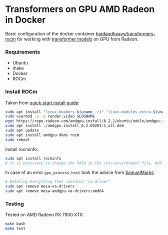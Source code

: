 # Transformers on GPU AMD Radeon in Docker
Basic configuration of the docker container [hardandheavy/transformers-rocm](https://hub.docker.com/repository/docker/hardandheavy/transformers-rocm/general) for working with [transformer models](https://huggingface.co) on GPU from Radeon.

### Requirements
* Ubuntu
* make
* Docker
* ROCm

### Install ROCm
Taken from [quick-start install guide](https://rocm.docs.amd.com/projects/install-on-linux/en/latest/tutorial/quick-start.html):
```bash
sudo apt install "linux-headers-$(uname -r)" "linux-modules-extra-$(uname -r)"
sudo usermod -a -G render,video $LOGNAME
wget https://repo.radeon.com/amdgpu-install/6.2.1/ubuntu/noble/amdgpu-install_6.2.60201-1_all.deb
sudo apt install ./amdgpu-install_6.2.60201-1_all.deb
sudo apt update
sudo apt install amdgpu-dkms rocm
sudo reboot
```

Install rocminfo:
```bash
sudo apt install rocminfo
# It is necessary to change the PATH in the /etc/environment file. Add ":/opt/rocm/bin"
```

In case of an error `gpu_process_host` took the advice from [SamuelMarks](https://github.com/signalapp/Signal-Desktop/issues/6855#issuecomment-2118305464):
```bash
# Deleting everything that contains "va-driver"
sudo apt remove mesa-va-drivers
sudo apt remove mesa-amdgpu-va-drivers:amd64
```

### Testing
Tested on AMD Radeon RX 7900 XTX.
```bash
make bash
make test
```
